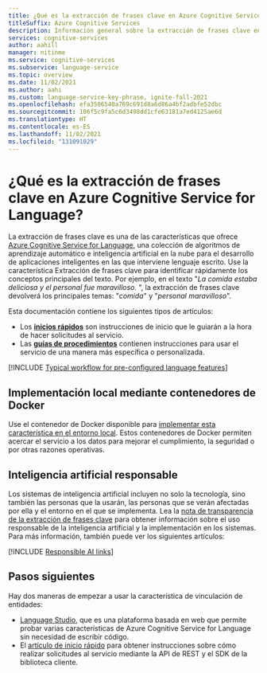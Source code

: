 ```yaml
---
title: ¿Qué es la extracción de frases clave en Azure Cognitive Service for Language?
titleSuffix: Azure Cognitive Services
description: Información general sobre la extracción de frases clave en Azure Cognitive Services, que le ayuda a identificar los conceptos principales del texto no estructurado.
services: cognitive-services
author: aahill
manager: nitinme
ms.service: cognitive-services
ms.subservice: language-service
ms.topic: overview
ms.date: 11/02/2021
ms.author: aahi
ms.custom: language-service-key-phrase, ignite-fall-2021
ms.openlocfilehash: efa3506540a769c691d8a6d86a4bf2adbfe52dbc
ms.sourcegitcommit: 106f5c9fa5c6d3498dd1cfe63181a7ed4125ae6d
ms.translationtype: HT
ms.contentlocale: es-ES
ms.lasthandoff: 11/02/2021
ms.locfileid: "131091029"
---
```

# <a name="what-is-key-phrase-extraction-in-azure-cognitive-service-for-language"></a>¿Qué es la extracción de frases clave en Azure Cognitive Service for Language?

La extracción de frases clave es una de las características que ofrece [Azure Cognitive Service for Language](../overview.md), una colección de algoritmos de aprendizaje automático e inteligencia artificial en la nube para el desarrollo de aplicaciones inteligentes en las que interviene lenguaje escrito. Use la característica Extracción de frases clave para identificar rápidamente los conceptos principales del texto. Por ejemplo, en el texto "*La comida estaba deliciosa y el personal fue maravilloso.* ", la extracción de frases clave devolverá los principales temas: "*comida*" y "*personal maravilloso*".

Esta documentación contiene los siguientes tipos de artículos:

* Los [**inicios rápidos**](quickstart.md) son instrucciones de inicio que le guiarán a la hora de hacer solicitudes al servicio.
* Las [**guías de procedimientos**](how-to/call-api.md) contienen instrucciones para usar el servicio de una manera más específica o personalizada.

[!INCLUDE [Typical workflow for pre-configured language features](../includes/overview-typical-workflow.md)]

## <a name="deploy-on-premises-using-docker-containers"></a>Implementación local mediante contenedores de Docker

Use el contenedor de Docker disponible para [implementar esta característica en el entorno local](how-to/use-containers.md). Estos contenedores de Docker permiten acercar el servicio a los datos para mejorar el cumplimiento, la seguridad o por otras razones operativas.

## <a name="responsible-ai"></a>Inteligencia artificial responsable 

Los sistemas de inteligencia artificial incluyen no solo la tecnología, sino también las personas que la usarán, las personas que se verán afectadas por ella y el entorno en el que se implementa. Lea la [nota de transparencia de la extracción de frases clave](/legal/cognitive-services/language-service/transparency-note-key-phrase-detection?context=/azure/cognitive-services/language-service/context/context) para obtener información sobre el uso responsable de la inteligencia artificial y la implementación en los sistemas. Para más información, también puede ver los siguientes artículos:

[!INCLUDE [Responsible AI links](../includes/overview-responsible-ai-links.md)]

## <a name="next-steps"></a>Pasos siguientes

Hay dos maneras de empezar a usar la característica de vinculación de entidades:
* [Language Studio](../language-studio.md), que es una plataforma basada en web que permite probar varias características de Azure Cognitive Service for Language sin necesidad de escribir código.
* El [artículo de inicio rápido](quickstart.md) para obtener instrucciones sobre cómo realizar solicitudes al servicio mediante la API de REST y el SDK de la biblioteca cliente.  
